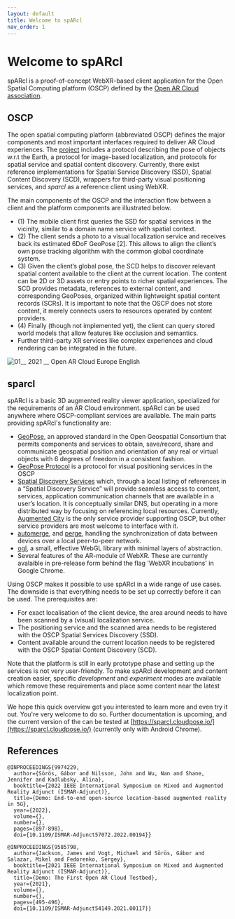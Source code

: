 ```yaml
---
layout: default
title: Welcome to spARcl
nav_order: 1
---
```


# Welcome to spARcl
spARcl is a proof-of-concept WebXR-based client application for the Open Spatial Computing platform (OSCP) defined by the [Open AR Cloud association](https://www.openarcloud.org/).

## OSCP
The open spatial computing platform (abbreviated OSCP) defines the major components and most important interfaces required to deliver AR Cloud experiences. The [project](https://github.com/openarcloud) includes a protocol describing the pose of objects w.r.t the Earth, a protocol for image-based localization, and protocols for spatial service and spatial content discovery. Currently, there exist reference implementations for Spatial Service Discovery (SSD), Spatial Content Discovery (SCD), wrappers for third-party visual positioning services, and *sparcl* as a reference client using WebXR.

The main components of the OSCP and the interaction flow between a client and the platform components are illustrated below.
* (1) The mobile client first queries the SSD for spatial services in the vicinity, similar to a domain name service with spatial context.
* (2) The client sends a photo to a visual localization service and receives back its estimated 6DoF GeoPose [2]. This allows to align the client’s own pose tracking algorithm with the common global coordinate system.
* (3) Given the client’s global pose, the SCD helps to discover relevant spatial content available to the client at the current location. The content can be 2D or 3D assets or entry points to richer spatial experiences. The SCD provides metadata, references to external content, and corresponding GeoPoses, organized within lightweight spatial content records (SCRs). It is important to note that the OSCP does not store content, it merely connects users to resources operated by content providers.
* (4) Finally (though not implemented yet), the client can query stored world models that allow features like occlusion and semantics.
* Further third-party XR services like complex experiences and cloud rendering can be integrated in the future.

![01__ 2021 __ Open AR Cloud Europe English](https://user-images.githubusercontent.com/231274/115872403-0eead580-a442-11eb-8989-91e462c64cfd.png)


## sparcl
spARcl is a basic 3D augmented reality viewer application, specialized for the requirements of an AR Cloud environment. spARcl can be used anywhere where OSCP-compliant services are available. The main parts providing spARcl's functionality are:

* [GeoPose](https://github.com/opengeospatial/GeoPose), an approved standard in the Open Geospatial Consortium that permits components and services to obtain, save/record, share and communicate geospatial position and orientation of any real or virtual objects with 6 degrees of freedom in a consistent fashion.
* [GeoPose Protocol](https://github.com/OpenArCloud/oscp-geopose-protocol) is a protocol for visual positioning services in the OSCP
* [Spatial Discovery Services](https://www.openarcloud.org/oscp) which, through a local listing of references in a “Spatial Discovery Service” will provide seamless access to content, services, application communication channels that are available in a user’s location. It is conceptually similar DNS, but operating in a more distributed way by focusing on referencing local resources. Currently, [Augmented City](https://www.augmented.city/) is the only service provider supporting OSCP, but other service providers are most welcome to interface with it.
* [automerge](https://github.com/automerge/automerge), and [perge](https://github.com/sammccord/perge), handling the synchronization of data between devices over a local peer-to-peer network.
* [ogl](https://github.com/oframe/ogl), a small, effective WebGL library with minimal layers of abstraction.
* Several features of the AR-module of WebXR. These are currently avalaible in pre-release form behind the flag 'WebXR incubations' in Google Chrome.

Using OSCP makes it possible to use spARcl in a wide range of use cases. The downside is that everything needs to be set up correctly before it can be used. The prerequisites are:

* For exact localisation of the client device, the area around needs to have been scanned by a (visual) localization service.
* The positioning service and the scanned area needs to be registered with the OSCP Spatial Services Discovery (SSD).
* Content available around the current location needs to be registered with the OSCP Spatial Content Discovery (SCD).

Note that the platform is still in early prototype phase and setting up the services is not very user-friendly.
To make spARcl development and content creation easier, specific *development* and *experiment* modes are available which remove these requirements and place some content near the latest localization point.

We hope this quick overview got you interested to learn more and even try it out. You're very welcome to do so. Further documentation is upcoming, and the current version of the can be tested at [https://sparcl.cloudpose.io/](https://sparcl.cloudpose.io/) (currently only with Android Chrome).

## References
```
@INPROCEEDINGS{9974229,
  author={Sörös, Gábor and Nilsson, John and Wu, Nan and Shane, Jennifer and Kadlubsky, Alina},
  booktitle={2022 IEEE International Symposium on Mixed and Augmented Reality Adjunct (ISMAR-Adjunct)}, 
  title={Demo: End-to-end open-source location-based augmented reality in 5G}, 
  year={2022},
  volume={},
  number={},
  pages={897-898},
  doi={10.1109/ISMAR-Adjunct57072.2022.00194}}
```
```
@INPROCEEDINGS{9585798,
  author={Jackson, James and Vogt, Michael and Sörös, Gábor and Salazar, Mikel and Fedorenko, Sergey},
  booktitle={2021 IEEE International Symposium on Mixed and Augmented Reality Adjunct (ISMAR-Adjunct)}, 
  title={Demo: The First Open AR Cloud Testbed}, 
  year={2021},
  volume={},
  number={},
  pages={495-496},
  doi={10.1109/ISMAR-Adjunct54149.2021.00117}}
```
